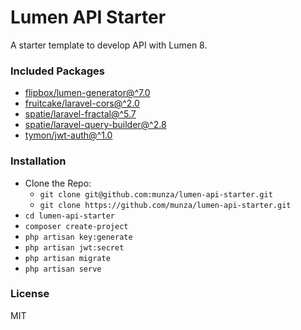 # Lumen API Starter

A starter template to develop API with Lumen 8.

### Included Packages

-   [flipbox/lumen-generator@^7.0](https://github.com/flipboxstudio/lumen-generator)
-   [fruitcake/laravel-cors@^2.0](https://github.com/fruitcake/laravel-cors)
-   [spatie/laravel-fractal@^5.7](https://github.com/spatie/laravel-fractal)
-   [spatie/laravel-query-builder@^2.8](https://github.com/spatie/laravel-query-builder)
-   [tymon/jwt-auth@^1.0](https://github.com/tymondesigns/jwt-auth)

### Installation

-   Clone the Repo:
    -   `git clone git@github.com:munza/lumen-api-starter.git`
    -   `git clone https://github.com/munza/lumen-api-starter.git`
-   `cd lumen-api-starter`
-   `composer create-project`
-   `php artisan key:generate`
-   `php artisan jwt:secret`
-   `php artisan migrate`
-   `php artisan serve`

### License

MIT
